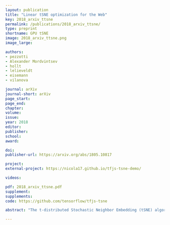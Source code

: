 ```yaml
---
layout: publication
title: "Linear tSNE optimization for the Web"
key: 2018_arxiv_ttsne
permalink: /publications/2018_arxiv_ttsne/
type: preprint
shortname: GPU tSNE
image: 2018_arxiv_ttsne.png
image_large:

authors:
- pezzotti
- Alexander Mordvintsev
- hollt
- lelieveldt
- eisemann
- vilanova

journal: arXiv
journal-short: arXiv
page_start:
page_end:
chapter:
volume:
issue:
year: 2018
editor:
publisher:
school:
award:

doi:
publisher-url: https://arxiv.org/abs/1805.10817

project:
external-project: https://nicola17.github.io/tfjs-tsne-demo/

videos:

pdf: 2018_arxiv_ttsne.pdf
supplement:
supplements:
code: https://github.com/tensorflow/tfjs-tsne

abstract: "The t-distributed Stochastic Neighbor Embedding (tSNE) algorithm has become in recent years one of the most used and insightful techniques for the exploratory data analysis of high-dimensional data. tSNE reveals clusters of high-dimensional data points at different scales while it requires only minimal tuning of its parameters. Despite these advantages, the computational complexity of the algorithm limits its application to relatively small datasets. To address this problem, several evolutions of tSNE have been developed in recent years, mainly focusing on the scalability of the similarity computations between data points. However, these contributions are insufficient to achieve interactive rates when visualizing the evolution of the tSNE embedding for large datasets. In this work, we present a novel approach to the minimization of the tSNE objective function that heavily relies on modern graphics hardware and has linear computational complexity. Our technique does not only beat the state of the art, but can even be executed on the client side in a browser. We propose to approximate the repulsion forces between data points using adaptive-resolution textures that are drawn at every iteration with WebGL. This approximation allows us to reformulate the tSNE minimization problem as a series of tensor operation that are computed with TensorFlow.js, a JavaScript library for scalable tensor computations."

---
```

